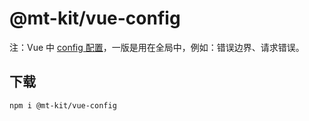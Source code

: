 # @mt-kit/vue-config

注：Vue 中 [config 配置](https://cn.vuejs.org/api/application.html#app-config)，一版是用在全局中，例如：错误边界、请求错误。

## 下载

```bash
npm i @mt-kit/vue-config
```
